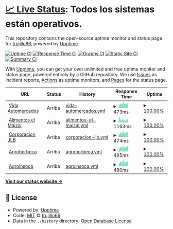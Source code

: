# [📈 Live Status](https://jlb.apix4.eu): <!--live status--> **Todos los sistemas están operativos.**

This repository contains the open-source uptime monitor and status page for [trujillo66](https://jlb.apix4.eu), powered by [Upptime](https://github.com/upptime/upptime).

[![Uptime CI](https://github.com/trujillo66/apix4.eu.jlb/workflows/Uptime%20CI/badge.svg)](https://github.com/trujillo66/apix4.eu.jlb/actions?query=workflow%3A%22Uptime+CI%22)
[![Response Time CI](https://github.com/trujillo66/apix4.eu.jlb/workflows/Response%20Time%20CI/badge.svg)](https://github.com/trujillo66/apix4.eu.jlb/actions?query=workflow%3A%22Response+Time+CI%22)
[![Graphs CI](https://github.com/trujillo66/apix4.eu.jlb/workflows/Graphs%20CI/badge.svg)](https://github.com/trujillo66/apix4.eu.jlb/actions?query=workflow%3A%22Graphs+CI%22)
[![Static Site CI](https://github.com/trujillo66/apix4.eu.jlb/workflows/Static%20Site%20CI/badge.svg)](https://github.com/trujillo66/apix4.eu.jlb/actions?query=workflow%3A%22Static+Site+CI%22)
[![Summary CI](https://github.com/trujillo66/apix4.eu.jlb/workflows/Summary%20CI/badge.svg)](https://github.com/trujillo66/apix4.eu.jlb/actions?query=workflow%3A%22Summary+CI%22)

With [Upptime](https://upptime.js.org), you can get your own unlimited and free uptime monitor and status page, powered entirely by a GitHub repository. We use [Issues](https://github.com/trujillo66/apix4.eu.jlb/issues) as incident reports, [Actions](https://github.com/trujillo66/apix4.eu.jlb/actions) as uptime monitors, and [Pages](https://jlb.apix4.eu) for the status page.

<!--start: status pages-->
<!-- This summary is generated by Upptime (https://github.com/upptime/upptime) -->
<!-- Do not edit this manually, your changes will be overwritten -->
<!-- prettier-ignore -->
| URL | Status | History | Response Time | Uptime |
| --- | ------ | ------- | ------------- | ------ |
| <img alt="" src="https://icons.duckduckgo.com/ip3/vidaautomercados.com.ico" height="13"> [Vida Automercados](https://vidaautomercados.com) | Arriba | [vida-automercados.yml](https://github.com/trujillo66/apix4.eu.jlb/commits/HEAD/history/vida-automercados.yml) | <details><summary><img alt="Response time graph" src="./graphs/vida-automercados/response-time-week.png" height="20"> 473ms</summary><br><a href="https://jlb.apix4.eu/history/vida-automercados"><img alt="Response time 473" src="https://img.shields.io/endpoint?url=https%3A%2F%2Fraw.githubusercontent.com%2Ftrujillo66%2Fapix4.eu.jlb%2FHEAD%2Fapi%2Fvida-automercados%2Fresponse-time.json"></a><br><a href="https://jlb.apix4.eu/history/vida-automercados"><img alt="24-hour response time 473" src="https://img.shields.io/endpoint?url=https%3A%2F%2Fraw.githubusercontent.com%2Ftrujillo66%2Fapix4.eu.jlb%2FHEAD%2Fapi%2Fvida-automercados%2Fresponse-time-day.json"></a><br><a href="https://jlb.apix4.eu/history/vida-automercados"><img alt="7-day response time 473" src="https://img.shields.io/endpoint?url=https%3A%2F%2Fraw.githubusercontent.com%2Ftrujillo66%2Fapix4.eu.jlb%2FHEAD%2Fapi%2Fvida-automercados%2Fresponse-time-week.json"></a><br><a href="https://jlb.apix4.eu/history/vida-automercados"><img alt="30-day response time 473" src="https://img.shields.io/endpoint?url=https%3A%2F%2Fraw.githubusercontent.com%2Ftrujillo66%2Fapix4.eu.jlb%2FHEAD%2Fapi%2Fvida-automercados%2Fresponse-time-month.json"></a><br><a href="https://jlb.apix4.eu/history/vida-automercados"><img alt="1-year response time 473" src="https://img.shields.io/endpoint?url=https%3A%2F%2Fraw.githubusercontent.com%2Ftrujillo66%2Fapix4.eu.jlb%2FHEAD%2Fapi%2Fvida-automercados%2Fresponse-time-year.json"></a></details> | <details><summary><a href="https://jlb.apix4.eu/history/vida-automercados">100.00%</a></summary><a href="https://jlb.apix4.eu/history/vida-automercados"><img alt="All-time uptime 100.00%" src="https://img.shields.io/endpoint?url=https%3A%2F%2Fraw.githubusercontent.com%2Ftrujillo66%2Fapix4.eu.jlb%2FHEAD%2Fapi%2Fvida-automercados%2Fuptime.json"></a><br><a href="https://jlb.apix4.eu/history/vida-automercados"><img alt="24-hour uptime 100.00%" src="https://img.shields.io/endpoint?url=https%3A%2F%2Fraw.githubusercontent.com%2Ftrujillo66%2Fapix4.eu.jlb%2FHEAD%2Fapi%2Fvida-automercados%2Fuptime-day.json"></a><br><a href="https://jlb.apix4.eu/history/vida-automercados"><img alt="7-day uptime 100.00%" src="https://img.shields.io/endpoint?url=https%3A%2F%2Fraw.githubusercontent.com%2Ftrujillo66%2Fapix4.eu.jlb%2FHEAD%2Fapi%2Fvida-automercados%2Fuptime-week.json"></a><br><a href="https://jlb.apix4.eu/history/vida-automercados"><img alt="30-day uptime 100.00%" src="https://img.shields.io/endpoint?url=https%3A%2F%2Fraw.githubusercontent.com%2Ftrujillo66%2Fapix4.eu.jlb%2FHEAD%2Fapi%2Fvida-automercados%2Fuptime-month.json"></a><br><a href="https://jlb.apix4.eu/history/vida-automercados"><img alt="1-year uptime 100.00%" src="https://img.shields.io/endpoint?url=https%3A%2F%2Fraw.githubusercontent.com%2Ftrujillo66%2Fapix4.eu.jlb%2FHEAD%2Fapi%2Fvida-automercados%2Fuptime-year.json"></a></details>
| <img alt="" src="https://icons.duckduckgo.com/ip3/alimentoselmaizal.com.ico" height="13"> [Alimentos el Maizal](https://alimentoselmaizal.com) | Arriba | [alimentos-el-maizal.yml](https://github.com/trujillo66/apix4.eu.jlb/commits/HEAD/history/alimentos-el-maizal.yml) | <details><summary><img alt="Response time graph" src="./graphs/alimentos-el-maizal/response-time-week.png" height="20"> 1163ms</summary><br><a href="https://jlb.apix4.eu/history/alimentos-el-maizal"><img alt="Response time 1163" src="https://img.shields.io/endpoint?url=https%3A%2F%2Fraw.githubusercontent.com%2Ftrujillo66%2Fapix4.eu.jlb%2FHEAD%2Fapi%2Falimentos-el-maizal%2Fresponse-time.json"></a><br><a href="https://jlb.apix4.eu/history/alimentos-el-maizal"><img alt="24-hour response time 1163" src="https://img.shields.io/endpoint?url=https%3A%2F%2Fraw.githubusercontent.com%2Ftrujillo66%2Fapix4.eu.jlb%2FHEAD%2Fapi%2Falimentos-el-maizal%2Fresponse-time-day.json"></a><br><a href="https://jlb.apix4.eu/history/alimentos-el-maizal"><img alt="7-day response time 1163" src="https://img.shields.io/endpoint?url=https%3A%2F%2Fraw.githubusercontent.com%2Ftrujillo66%2Fapix4.eu.jlb%2FHEAD%2Fapi%2Falimentos-el-maizal%2Fresponse-time-week.json"></a><br><a href="https://jlb.apix4.eu/history/alimentos-el-maizal"><img alt="30-day response time 1163" src="https://img.shields.io/endpoint?url=https%3A%2F%2Fraw.githubusercontent.com%2Ftrujillo66%2Fapix4.eu.jlb%2FHEAD%2Fapi%2Falimentos-el-maizal%2Fresponse-time-month.json"></a><br><a href="https://jlb.apix4.eu/history/alimentos-el-maizal"><img alt="1-year response time 1163" src="https://img.shields.io/endpoint?url=https%3A%2F%2Fraw.githubusercontent.com%2Ftrujillo66%2Fapix4.eu.jlb%2FHEAD%2Fapi%2Falimentos-el-maizal%2Fresponse-time-year.json"></a></details> | <details><summary><a href="https://jlb.apix4.eu/history/alimentos-el-maizal">100.00%</a></summary><a href="https://jlb.apix4.eu/history/alimentos-el-maizal"><img alt="All-time uptime 100.00%" src="https://img.shields.io/endpoint?url=https%3A%2F%2Fraw.githubusercontent.com%2Ftrujillo66%2Fapix4.eu.jlb%2FHEAD%2Fapi%2Falimentos-el-maizal%2Fuptime.json"></a><br><a href="https://jlb.apix4.eu/history/alimentos-el-maizal"><img alt="24-hour uptime 100.00%" src="https://img.shields.io/endpoint?url=https%3A%2F%2Fraw.githubusercontent.com%2Ftrujillo66%2Fapix4.eu.jlb%2FHEAD%2Fapi%2Falimentos-el-maizal%2Fuptime-day.json"></a><br><a href="https://jlb.apix4.eu/history/alimentos-el-maizal"><img alt="7-day uptime 100.00%" src="https://img.shields.io/endpoint?url=https%3A%2F%2Fraw.githubusercontent.com%2Ftrujillo66%2Fapix4.eu.jlb%2FHEAD%2Fapi%2Falimentos-el-maizal%2Fuptime-week.json"></a><br><a href="https://jlb.apix4.eu/history/alimentos-el-maizal"><img alt="30-day uptime 100.00%" src="https://img.shields.io/endpoint?url=https%3A%2F%2Fraw.githubusercontent.com%2Ftrujillo66%2Fapix4.eu.jlb%2FHEAD%2Fapi%2Falimentos-el-maizal%2Fuptime-month.json"></a><br><a href="https://jlb.apix4.eu/history/alimentos-el-maizal"><img alt="1-year uptime 100.00%" src="https://img.shields.io/endpoint?url=https%3A%2F%2Fraw.githubusercontent.com%2Ftrujillo66%2Fapix4.eu.jlb%2FHEAD%2Fapi%2Falimentos-el-maizal%2Fuptime-year.json"></a></details>
| <img alt="" src="https://icons.duckduckgo.com/ip3/corporacionjlb.com.ico" height="13"> [Corporacion JLB](https://corporacionjlb.com) | Arriba | [corporacion-jlb.yml](https://github.com/trujillo66/apix4.eu.jlb/commits/HEAD/history/corporacion-jlb.yml) | <details><summary><img alt="Response time graph" src="./graphs/corporacion-jlb/response-time-week.png" height="20"> 474ms</summary><br><a href="https://jlb.apix4.eu/history/corporacion-jlb"><img alt="Response time 474" src="https://img.shields.io/endpoint?url=https%3A%2F%2Fraw.githubusercontent.com%2Ftrujillo66%2Fapix4.eu.jlb%2FHEAD%2Fapi%2Fcorporacion-jlb%2Fresponse-time.json"></a><br><a href="https://jlb.apix4.eu/history/corporacion-jlb"><img alt="24-hour response time 474" src="https://img.shields.io/endpoint?url=https%3A%2F%2Fraw.githubusercontent.com%2Ftrujillo66%2Fapix4.eu.jlb%2FHEAD%2Fapi%2Fcorporacion-jlb%2Fresponse-time-day.json"></a><br><a href="https://jlb.apix4.eu/history/corporacion-jlb"><img alt="7-day response time 474" src="https://img.shields.io/endpoint?url=https%3A%2F%2Fraw.githubusercontent.com%2Ftrujillo66%2Fapix4.eu.jlb%2FHEAD%2Fapi%2Fcorporacion-jlb%2Fresponse-time-week.json"></a><br><a href="https://jlb.apix4.eu/history/corporacion-jlb"><img alt="30-day response time 474" src="https://img.shields.io/endpoint?url=https%3A%2F%2Fraw.githubusercontent.com%2Ftrujillo66%2Fapix4.eu.jlb%2FHEAD%2Fapi%2Fcorporacion-jlb%2Fresponse-time-month.json"></a><br><a href="https://jlb.apix4.eu/history/corporacion-jlb"><img alt="1-year response time 474" src="https://img.shields.io/endpoint?url=https%3A%2F%2Fraw.githubusercontent.com%2Ftrujillo66%2Fapix4.eu.jlb%2FHEAD%2Fapi%2Fcorporacion-jlb%2Fresponse-time-year.json"></a></details> | <details><summary><a href="https://jlb.apix4.eu/history/corporacion-jlb">100.00%</a></summary><a href="https://jlb.apix4.eu/history/corporacion-jlb"><img alt="All-time uptime 100.00%" src="https://img.shields.io/endpoint?url=https%3A%2F%2Fraw.githubusercontent.com%2Ftrujillo66%2Fapix4.eu.jlb%2FHEAD%2Fapi%2Fcorporacion-jlb%2Fuptime.json"></a><br><a href="https://jlb.apix4.eu/history/corporacion-jlb"><img alt="24-hour uptime 100.00%" src="https://img.shields.io/endpoint?url=https%3A%2F%2Fraw.githubusercontent.com%2Ftrujillo66%2Fapix4.eu.jlb%2FHEAD%2Fapi%2Fcorporacion-jlb%2Fuptime-day.json"></a><br><a href="https://jlb.apix4.eu/history/corporacion-jlb"><img alt="7-day uptime 100.00%" src="https://img.shields.io/endpoint?url=https%3A%2F%2Fraw.githubusercontent.com%2Ftrujillo66%2Fapix4.eu.jlb%2FHEAD%2Fapi%2Fcorporacion-jlb%2Fuptime-week.json"></a><br><a href="https://jlb.apix4.eu/history/corporacion-jlb"><img alt="30-day uptime 100.00%" src="https://img.shields.io/endpoint?url=https%3A%2F%2Fraw.githubusercontent.com%2Ftrujillo66%2Fapix4.eu.jlb%2FHEAD%2Fapi%2Fcorporacion-jlb%2Fuptime-month.json"></a><br><a href="https://jlb.apix4.eu/history/corporacion-jlb"><img alt="1-year uptime 100.00%" src="https://img.shields.io/endpoint?url=https%3A%2F%2Fraw.githubusercontent.com%2Ftrujillo66%2Fapix4.eu.jlb%2FHEAD%2Fapi%2Fcorporacion-jlb%2Fuptime-year.json"></a></details>
| <img alt="" src="https://icons.duckduckgo.com/ip3/agrohorbeca.com.ico" height="13"> [Agrohorbeca](https://agrohorbeca.com) | Arriba | [agrohorbeca.yml](https://github.com/trujillo66/apix4.eu.jlb/commits/HEAD/history/agrohorbeca.yml) | <details><summary><img alt="Response time graph" src="./graphs/agrohorbeca/response-time-week.png" height="20"> 485ms</summary><br><a href="https://jlb.apix4.eu/history/agrohorbeca"><img alt="Response time 485" src="https://img.shields.io/endpoint?url=https%3A%2F%2Fraw.githubusercontent.com%2Ftrujillo66%2Fapix4.eu.jlb%2FHEAD%2Fapi%2Fagrohorbeca%2Fresponse-time.json"></a><br><a href="https://jlb.apix4.eu/history/agrohorbeca"><img alt="24-hour response time 485" src="https://img.shields.io/endpoint?url=https%3A%2F%2Fraw.githubusercontent.com%2Ftrujillo66%2Fapix4.eu.jlb%2FHEAD%2Fapi%2Fagrohorbeca%2Fresponse-time-day.json"></a><br><a href="https://jlb.apix4.eu/history/agrohorbeca"><img alt="7-day response time 485" src="https://img.shields.io/endpoint?url=https%3A%2F%2Fraw.githubusercontent.com%2Ftrujillo66%2Fapix4.eu.jlb%2FHEAD%2Fapi%2Fagrohorbeca%2Fresponse-time-week.json"></a><br><a href="https://jlb.apix4.eu/history/agrohorbeca"><img alt="30-day response time 485" src="https://img.shields.io/endpoint?url=https%3A%2F%2Fraw.githubusercontent.com%2Ftrujillo66%2Fapix4.eu.jlb%2FHEAD%2Fapi%2Fagrohorbeca%2Fresponse-time-month.json"></a><br><a href="https://jlb.apix4.eu/history/agrohorbeca"><img alt="1-year response time 485" src="https://img.shields.io/endpoint?url=https%3A%2F%2Fraw.githubusercontent.com%2Ftrujillo66%2Fapix4.eu.jlb%2FHEAD%2Fapi%2Fagrohorbeca%2Fresponse-time-year.json"></a></details> | <details><summary><a href="https://jlb.apix4.eu/history/agrohorbeca">100.00%</a></summary><a href="https://jlb.apix4.eu/history/agrohorbeca"><img alt="All-time uptime 100.00%" src="https://img.shields.io/endpoint?url=https%3A%2F%2Fraw.githubusercontent.com%2Ftrujillo66%2Fapix4.eu.jlb%2FHEAD%2Fapi%2Fagrohorbeca%2Fuptime.json"></a><br><a href="https://jlb.apix4.eu/history/agrohorbeca"><img alt="24-hour uptime 100.00%" src="https://img.shields.io/endpoint?url=https%3A%2F%2Fraw.githubusercontent.com%2Ftrujillo66%2Fapix4.eu.jlb%2FHEAD%2Fapi%2Fagrohorbeca%2Fuptime-day.json"></a><br><a href="https://jlb.apix4.eu/history/agrohorbeca"><img alt="7-day uptime 100.00%" src="https://img.shields.io/endpoint?url=https%3A%2F%2Fraw.githubusercontent.com%2Ftrujillo66%2Fapix4.eu.jlb%2FHEAD%2Fapi%2Fagrohorbeca%2Fuptime-week.json"></a><br><a href="https://jlb.apix4.eu/history/agrohorbeca"><img alt="30-day uptime 100.00%" src="https://img.shields.io/endpoint?url=https%3A%2F%2Fraw.githubusercontent.com%2Ftrujillo66%2Fapix4.eu.jlb%2FHEAD%2Fapi%2Fagrohorbeca%2Fuptime-month.json"></a><br><a href="https://jlb.apix4.eu/history/agrohorbeca"><img alt="1-year uptime 100.00%" src="https://img.shields.io/endpoint?url=https%3A%2F%2Fraw.githubusercontent.com%2Ftrujillo66%2Fapix4.eu.jlb%2FHEAD%2Fapi%2Fagrohorbeca%2Fuptime-year.json"></a></details>
| <img alt="" src="https://icons.duckduckgo.com/ip3/agroinsoca.com.ico" height="13"> [Agroinsoca](https://agroinsoca.com) | Arriba | [agroinsoca.yml](https://github.com/trujillo66/apix4.eu.jlb/commits/HEAD/history/agroinsoca.yml) | <details><summary><img alt="Response time graph" src="./graphs/agroinsoca/response-time-week.png" height="20"> 480ms</summary><br><a href="https://jlb.apix4.eu/history/agroinsoca"><img alt="Response time 480" src="https://img.shields.io/endpoint?url=https%3A%2F%2Fraw.githubusercontent.com%2Ftrujillo66%2Fapix4.eu.jlb%2FHEAD%2Fapi%2Fagroinsoca%2Fresponse-time.json"></a><br><a href="https://jlb.apix4.eu/history/agroinsoca"><img alt="24-hour response time 480" src="https://img.shields.io/endpoint?url=https%3A%2F%2Fraw.githubusercontent.com%2Ftrujillo66%2Fapix4.eu.jlb%2FHEAD%2Fapi%2Fagroinsoca%2Fresponse-time-day.json"></a><br><a href="https://jlb.apix4.eu/history/agroinsoca"><img alt="7-day response time 480" src="https://img.shields.io/endpoint?url=https%3A%2F%2Fraw.githubusercontent.com%2Ftrujillo66%2Fapix4.eu.jlb%2FHEAD%2Fapi%2Fagroinsoca%2Fresponse-time-week.json"></a><br><a href="https://jlb.apix4.eu/history/agroinsoca"><img alt="30-day response time 480" src="https://img.shields.io/endpoint?url=https%3A%2F%2Fraw.githubusercontent.com%2Ftrujillo66%2Fapix4.eu.jlb%2FHEAD%2Fapi%2Fagroinsoca%2Fresponse-time-month.json"></a><br><a href="https://jlb.apix4.eu/history/agroinsoca"><img alt="1-year response time 480" src="https://img.shields.io/endpoint?url=https%3A%2F%2Fraw.githubusercontent.com%2Ftrujillo66%2Fapix4.eu.jlb%2FHEAD%2Fapi%2Fagroinsoca%2Fresponse-time-year.json"></a></details> | <details><summary><a href="https://jlb.apix4.eu/history/agroinsoca">100.00%</a></summary><a href="https://jlb.apix4.eu/history/agroinsoca"><img alt="All-time uptime 100.00%" src="https://img.shields.io/endpoint?url=https%3A%2F%2Fraw.githubusercontent.com%2Ftrujillo66%2Fapix4.eu.jlb%2FHEAD%2Fapi%2Fagroinsoca%2Fuptime.json"></a><br><a href="https://jlb.apix4.eu/history/agroinsoca"><img alt="24-hour uptime 100.00%" src="https://img.shields.io/endpoint?url=https%3A%2F%2Fraw.githubusercontent.com%2Ftrujillo66%2Fapix4.eu.jlb%2FHEAD%2Fapi%2Fagroinsoca%2Fuptime-day.json"></a><br><a href="https://jlb.apix4.eu/history/agroinsoca"><img alt="7-day uptime 100.00%" src="https://img.shields.io/endpoint?url=https%3A%2F%2Fraw.githubusercontent.com%2Ftrujillo66%2Fapix4.eu.jlb%2FHEAD%2Fapi%2Fagroinsoca%2Fuptime-week.json"></a><br><a href="https://jlb.apix4.eu/history/agroinsoca"><img alt="30-day uptime 100.00%" src="https://img.shields.io/endpoint?url=https%3A%2F%2Fraw.githubusercontent.com%2Ftrujillo66%2Fapix4.eu.jlb%2FHEAD%2Fapi%2Fagroinsoca%2Fuptime-month.json"></a><br><a href="https://jlb.apix4.eu/history/agroinsoca"><img alt="1-year uptime 100.00%" src="https://img.shields.io/endpoint?url=https%3A%2F%2Fraw.githubusercontent.com%2Ftrujillo66%2Fapix4.eu.jlb%2FHEAD%2Fapi%2Fagroinsoca%2Fuptime-year.json"></a></details>

<!--end: status pages-->

[**Visit our status website →**](https://jlb.apix4.eu)

## 📄 License

- Powered by: [Upptime](https://github.com/upptime/upptime)
- Code: [MIT](./LICENSE) © [trujillo66](https://jlb.apix4.eu)
- Data in the `./history` directory: [Open Database License](https://opendatacommons.org/licenses/odbl/1-0/)
